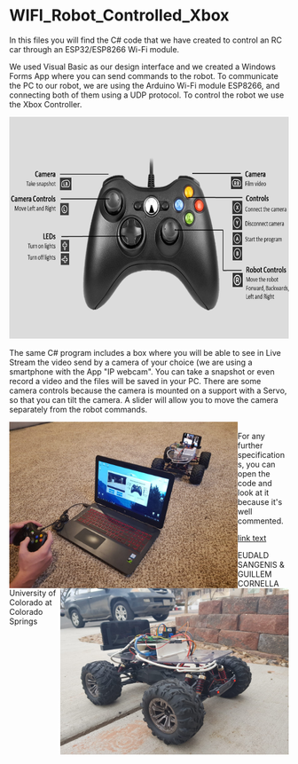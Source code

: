 # WIFI_Robot_Controlled_Xbox
 
In this files you will find the C# code that we have created to control an RC car through an ESP32/ESP8266 Wi-Fi module.

We used Visual Basic as our design interface and we created a Windows Forms App where you can send commands to the robot. To communicate the PC to our robot, we are using the Arduino Wi-Fi module ESP8266, and connecting both of them using a UDP protocol. To control the robot we use the Xbox Controller.


<p align = "center">
  <img width="700" height="400" src="assets/xbox_controls.png">
</p>

The same C# program includes a box where you will be able to see in Live Stream the video send by a camera of your choice (we are using a smartphone with the App "IP webcam". You can take a snapshot or even record a video and the files will be saved in your PC. There are some camera controls because the camera is mounted on a support with a Servo, so that you can tilt the camera. A slider will allow you to move the camera separately from the robot commands.

<p align = "center">
  <img align = "left"  width="412" height="300" src="assets/im_1.jpeg">
  <img align = "right" width="412" height="300" src="assets/im_2.jpeg">
</p>
<br/>
For any further specifications, you can open the code and look at it because it's well commented.

[link text](https://www.youtube.com/watch?v=Hvh4d6ooXKg&list=PLkLimRXN6NKzz2pS73LnV6DYbMdIhSLv9&index=2)

EUDALD SANGENIS & GUILLEM CORNELLA University of Colorado at Colorado Springs
